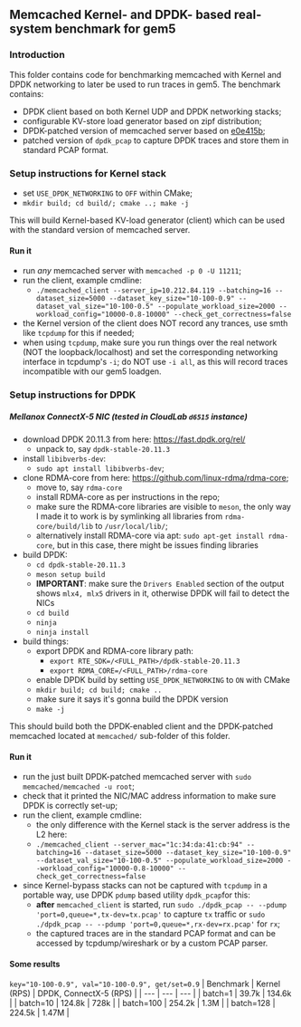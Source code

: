 ## Memcached Kernel- and DPDK- based real-system benchmark for gem5

### Introduction

This folder contains code for benchmarking memcached with Kernel and DPDK networking to later be used to run traces in gem5. The benchmark contains:
- DPDK client based on both Kernel UDP and DPDK networking stacks;
- configurable KV-store load generator based on zipf distribution;
- DPDK-patched version of memcached server based on [e0e415b](https://github.com/memcached/memcached/commit/e0e415b7b2b43a6ddd01a9c3ad45fb46358d526b);
- patched version of `dpdk_pcap` to capture DPDK traces and store them in standard PCAP format.

### Setup instructions for Kernel stack

* set `USE_DPDK_NETWORKING` to `OFF` within CMake;
* `mkdir build; cd build/; cmake ..; make -j`

This will build Kernel-based KV-load generator (client) which can be used with the standard version of memcached server.

#### Run it
* run *any* memcached server with `memcached -p 0 -U 11211`;
* run the client, example cmdline:
    * `./memcached_client --server_ip=10.212.84.119 --batching=16 --dataset_size=5000 --dataset_key_size="10-100-0.9" --dataset_val_size="10-100-0.5" --populate_workload_size=2000 --workload_config="10000-0.8-10000" --check_get_correctness=false`
* the Kernel version of the client does NOT record any trances, use smth like `tcpdump` for this if needed;
* when using `tcpdump`, make sure you run things over the real network (NOT the loopback/localhost) and set the corresponding networking interface in tcpdump's `-i`; do NOT use `-i all`, as this will record traces incompatible with our gem5 loadgen. 


### Setup instructions for DPDK
##### Mellanox ConnectX-5 NIC (tested in CloudLab `d6515` instance)
* download DPDK 20.11.3 from here: https://fast.dpdk.org/rel/
    * unpack to, say `dpdk-stable-20.11.3`
* install `libibverbs-dev`:
    * `sudo apt install libibverbs-dev`;
* clone RDMA-core from here: https://github.com/linux-rdma/rdma-core;
    * move to, say `rdma-core`
    * install RDMA-core as per instructions in the repo;
    * make sure the RDMA-core libraries are visible to `meson`, the only way I made it to work is by symlinking all libraries from `rdma-core/build/lib` to `/usr/local/lib/`;
    * alternatively install RDMA-core via apt: `sudo apt-get install rdma-core`, but in this case, there might be issues finding libraries
* build DPDK:
    * `cd dpdk-stable-20.11.3`
    * `meson setup build`
    * **IMPORTANT**: make sure the `Drivers Enabled` section of the output shows `mlx4, mlx5` drivers in it, otherwise DPDK will fail to detect the NICs
    * `cd build`
    * `ninja`
    * `ninja install`
* build things:
    * export DPDK and RDMA-core library path:
        * `export RTE_SDK=/<FULL_PATH>/dpdk-stable-20.11.3`
        * `export RDMA_CORE=/<FULL_PATH>/rdma-core`
    * enable DPDK build by setting `USE_DPDK_NETWORKING` to `ON` with CMake
    * `mkdir build; cd build; cmake ..`
    * make sure it says it's gonna build the DPDK version
    * `make -j`

This should build both the DPDK-enabled client and the DPDK-patched memcached located at `memcached/` sub-folder of this folder.

#### Run it
* run the just built DPDK-patched memcached server with `sudo memcached/memcached -u root`;
* check that it printed the NIC/MAC address information to make sure DPDK is correctly set-up;
* run the client, example cmdline:
    * the only difference with the Kernel stack is the server address is the L2 here:
    * `./memcached_client --server_mac="1c:34:da:41:cb:94" --batching=16 --dataset_size=5000 --dataset_key_size="10-100-0.9" --dataset_val_size="10-100-0.5" --populate_workload_size=2000 --workload_config="10000-0.8-10000" --check_get_correctness=false`
* since Kernel-bypass stacks can not be captured with `tcpdump` in a portable way, use DPDK `pdump` based utility `dpdk_pcap`for this:
    * **after** `memcached_client` is started, run `sudo ./dpdk_pcap -- --pdump 'port=0,queue=*,tx-dev=tx.pcap'` to capture `tx` traffic or `sudo ./dpdk_pcap -- --pdump 'port=0,queue=*,rx-dev=rx.pcap'` for `rx`;
    * the captured traces are in the standard PCAP format and can be accessed by tcpdump/wireshark or by a custom PCAP parser.


#### Some results
`key="10-100-0.9", val="10-100-0.9", get/set=0.9`
| Benchmark | Kernel (RPS) | DPDK, ConnectX-5 (RPS) |
| --- | --- | --- |
| batch=1 | 39.7k | 134.6k |
| batch=10 | 124.8k  | 728k |
| batch=100 | 254.2k  | 1.3M |
| batch=128 | 224.5k  | 1.47M |
